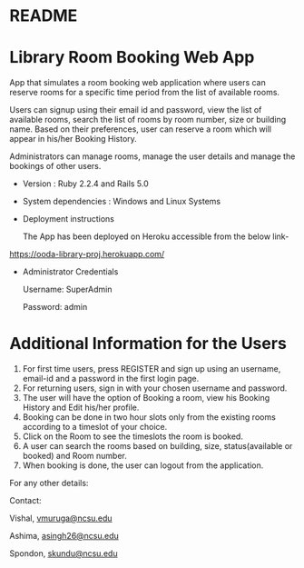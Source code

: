 # README

Library Room Booking Web App
============================================
App that simulates a room booking web application where users can reserve rooms 
for a specific time period from the list of available rooms.

Users can signup using their email id and password, view the list of available rooms,
search the list of rooms by room number, size or building name.
Based on their preferences, user can reserve a room which will appear in his/her
Booking History.

Administrators can manage rooms, manage the user details and manage the bookings of other users.

* Version : Ruby 2.2.4 and Rails 5.0

* System dependencies : Windows and Linux Systems

* Deployment instructions

    The App has been deployed on Heroku 
    accessible from the below link-

https://ooda-library-proj.herokuapp.com/

* Administrator Credentials

    Username: SuperAdmin

    Password: admin

Additional Information for the Users
==========================================
1. For first time users, press REGISTER and sign up using an username, email-id and a password in the first login page.
2. For returning users, sign in with your chosen username and password.
3. The user will have the option of Booking a room, view his Booking History and Edit his/her profile.
4. Booking can be done in two hour slots only from the existing rooms according to a timeslot of your choice.
5. Click on the Room to see the timeslots the room is booked.
6. A user can search the rooms based on building, size, status(available or booked) and Room number.
7. When booking is done, the user can logout from the application.

For any other details: 

Contact:

Vishal, vmuruga@ncsu.edu

Ashima, asingh26@ncsu.edu

Spondon, skundu@ncsu.edu

